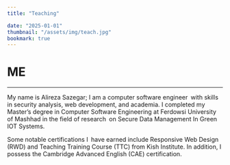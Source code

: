 ```yaml
---
title: "Teaching"

date: "2025-01-01"
thumbnail: "/assets/img/teach.jpg"
bookmark: true
---
```


# ME
---
My name is Alireza Sazegar; I am a computer software engineer with skills in security analysis, web development, and academia. I completed my Master’s degree in Computer Software Engineering at Ferdowsi University of Mashhad in the field of research on Secure Data Management In Green IOT Systems.

Some notable certifications I have earned include Responsive Web Design (RWD) and Teaching Training Course (TTC) from Kish Institute. In addition, I possess the Cambridge Advanced English (CAE) certification.